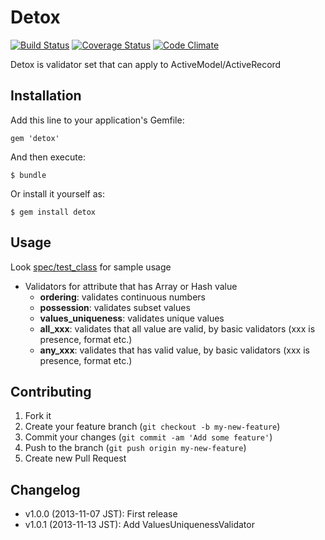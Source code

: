 # Detox

[![Build Status](https://secure.travis-ci.org/pinzolo/detox.png)](http://travis-ci.org/pinzolo/detox)
[![Coverage Status](https://coveralls.io/repos/pinzolo/detox/badge.png)](https://coveralls.io/r/pinzolo/detox)
[![Code Climate](https://codeclimate.com/github/pinzolo/detox.png)](https://codeclimate.com/github/pinzolo/detox)

Detox is validator set that can apply to ActiveModel/ActiveRecord

## Installation

Add this line to your application's Gemfile:

    gem 'detox'

And then execute:

    $ bundle

Or install it yourself as:

    $ gem install detox

## Usage

Look [spec/test_class](https://github.com/pinzolo/detox/tree/master/spec/test_class) for sample usage

- Validators for attribute that has Array or Hash value
  - **ordering**: validates continuous numbers
  - **possession**: validates subset values
  - **values_uniqueness**: validates unique values
  - **all_xxx**: validates that all value are valid, by basic validators (xxx is presence, format etc.)
  - **any_xxx**: validates that has valid value, by basic validators (xxx is presence, format etc.)


## Contributing

1. Fork it
2. Create your feature branch (`git checkout -b my-new-feature`)
3. Commit your changes (`git commit -am 'Add some feature'`)
4. Push to the branch (`git push origin my-new-feature`)
5. Create new Pull Request


## Changelog
- v1.0.0 (2013-11-07 JST):  First release
- v1.0.1 (2013-11-13 JST):  Add ValuesUniquenessValidator

